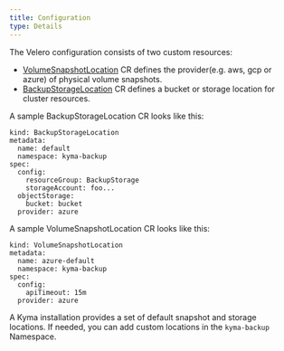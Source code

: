 ```yaml
---
title: Configuration
type: Details
---
```


The Velero configuration consists of two custom resources:

- [VolumeSnapshotLocation](https://velero.io/docs/v1.0.0/api-types/volumesnapshotlocation/) CR defines the provider(e.g. aws, gcp or azure) of physical volume snapshots.
- [BackupStorageLocation](https://velero.io/docs/v1.0.0/api-types/backupstoragelocation/) CR defines a bucket or storage location for cluster resources.

A sample BackupStorageLocation CR looks like this:

```apiVersion: velero.io/v1
kind: BackupStorageLocation
metadata:
  name: default
  namespace: kyma-backup
spec:
  config:
    resourceGroup: BackupStorage
    storageAccount: foo...
  objectStorage:
    bucket: bucket
  provider: azure
```

A sample VolumeSnapshotLocation CR looks like this:

```apiVersion: velero.io/v1
kind: VolumeSnapshotLocation
metadata:
  name: azure-default
  namespace: kyma-backup
spec:
  config:
    apiTimeout: 15m
  provider: azure
```

A Kyma installation provides a set of default snapshot and storage locations. If needed, you can add custom locations in the `kyma-backup` Namespace.